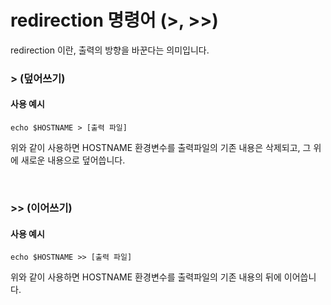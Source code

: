 # redirection 명령어 (>, >>)

redirection 이란, 출력의 방향을 바꾼다는 의미입니다.

### > (덮어쓰기)

#### 사용 예시

`echo $HOSTNAME > [출력 파일]`

위와 같이 사용하면 HOSTNAME 환경변수를 출력파일의 기존 내용은 삭제되고, 그 위에 새로운 내용으로 덮어씁니다.

<br>

### >> (이어쓰기)

#### 사용 예시

`echo $HOSTNAME >> [출력 파일]`

위와 같이 사용하면 HOSTNAME 환경변수를 출력파일의 기존 내용의 뒤에 이어씁니다.
